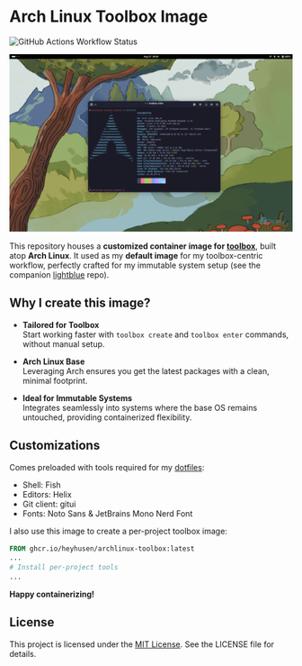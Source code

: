 # Arch Linux Toolbox Image

![GitHub Actions Workflow Status](https://img.shields.io/github/actions/workflow/status/heyhusen/archlinux-toolbox/build.yml?style=flat-square&label=CI)

![Screenshot](./screenshot.png)

This repository houses a **customized container image for
[toolbox](https://github.com/containers/toolbox)**, built atop **Arch Linux**.
It used as my **default image** for my toolbox-centric workflow, perfectly
crafted for my immutable system setup (see the companion
[lightblue](https://github.com/heyhusen/lightblue) repo).

## Why I create this image?

- **Tailored for Toolbox**  
   Start working faster with `toolbox create` and `toolbox enter` commands,
   without manual setup.

- **Arch Linux Base**  
   Leveraging Arch ensures you get the latest packages with a clean, minimal
   footprint.

- **Ideal for Immutable Systems**  
   Integrates seamlessly into systems where the base OS remains untouched,
   providing containerized flexibility.

## Customizations

Comes preloaded with tools required for my
[dotfiles](https://github.com/heyhusen/dotfiles):

- Shell: Fish
- Editors: Helix
- Git client: gitui
- Fonts: Noto Sans & JetBrains Mono Nerd Font

I also use this image to create a per-project toolbox image:

```dockerfile
FROM ghcr.io/heyhusen/archlinux-toolbox:latest
...
# Install per-project tools
...
```

**Happy containerizing!**

## License

This project is licensed under the [MIT License](./LICENSE). See the LICENSE
file for details.
